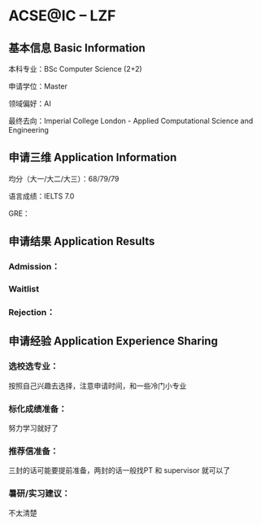 # ACSE@IC – LZF

## 基本信息 Basic Information

本科专业：BSc Computer Science (2+2)

申请学位：Master

领域偏好：AI

最终去向：Imperial College London - Applied Computational Science and Engineering


## 申请三维 Application Information

均分（大一/大二/大三）：68/79/79

语言成绩：IELTS 7.0

GRE：

## 申请结果 Application Results

### Admission：

### Waitlist

### Rejection：



## 申请经验 Application Experience Sharing

### 选校选专业：

按照自己兴趣去选择，注意申请时间，和一些冷门小专业

### 标化成绩准备：

努力学习就好了

### 推荐信准备：

三封的话可能要提前准备，两封的话一般找PT 和 supervisor 就可以了

### 暑研/实习建议：

不太清楚

